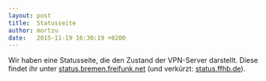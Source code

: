 ```yaml
---
layout: post
title:  Statusseite
author: mortzu
date:   2015-11-19 16:30:19 +0200
---
```


Wir haben eine Statusseite, die den Zustand der VPN-Server darstellt. Diese findet ihr unter [status.bremen.freifunk.net](https://status.bremen.freifunk.net) (und verkürzt: [status.ffhb.de](https://status.ffhb.de/)).
